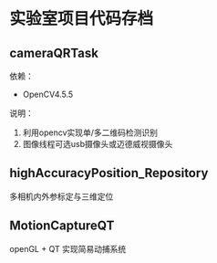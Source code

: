 # 实验室项目代码存档

## cameraQRTask
依赖：

- OpenCV4.5.5

说明：

1. 利用opencv实现单/多二维码检测识别
2. 图像线程可选usb摄像头或迈德威视摄像头

## highAccuracyPosition_Repository

多相机内外参标定与三维定位

## MotionCaptureQT
openGL + QT 实现简易动捕系统

